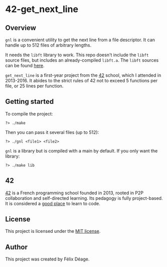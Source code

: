 # 42-get_next_line

## Overview

`gnl` is a convenient utility to get the next line from a file descriptor. It can handle up to 512 files of arbitrary lengths.

It needs the `libft` library to work. This repo doesn't include the `libft` source files, but includes an already-compiled `libft.a`. The `libft` sources can be found [here](https://github.com/fdeage/42-libft).

`get_next_line` is a first-year project from the [42](#42) school, which I attended in 2013-2016. It abides to the strict rules of 42 not to exceed 5 functions per file, or 25 lines per function.


## Getting started

To compile the project:
```
?> ./make
```

Then you can pass it several files (up to 512):
```
?> ./gnl <file1> <file2>
```

`gnl` is a library but is compiled with a main by default.
If you only want the library:
```
?> ./make lib
```


## 42

[42](https://www.42.fr) is a French programming school founded in 2013, rooted in P2P collaboration and self-directed learning. Its pedagogy is fully project-based. It is considered a [good place](https://twitter.com/paulg/status/847844863727087616) to learn to code.


## License

This project is licensed under the [MIT license](LICENSE).


## Author

This project was created by Félix Déage.
